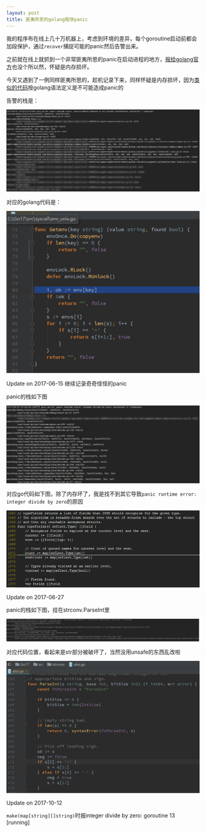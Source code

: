 ```yaml
---
layout: post
title: 匪夷所思的golang程序panic 
---
```


我的程序布在线上几十万机器上，考虑到环境的差异，每个goroutine启动前都会加段保护，通过`recover`捕捉可能的panic然后告警出来。

之前就在线上就抓到一个非常匪夷所思的panic在启动进程的地方，[报给golang官方](https://github.com/golang/go/issues/19918)也没个所以然，怀疑是内存损坏。

今天又遇到了一例同样匪夷所思的，趁机记录下来，同样怀疑是内存损坏，因为[类似的代码](https://play.golang.org/p/gvq0_7vXTv)按golang语法定义是不可能造成panic的

告警的栈是：

![screenshot](/img/2017-06-01_201705.jpg)

对应的golang代码是：

![screenshot](/img/2017-06-01_201630.jpg)

Update on 2017-06-15 继续记录奇奇怪怪的panic

panic的栈如下图

![screenshot](/img/2017-06-15_094934.png)

对应go代码如下图，除了内存坏了，我是找不到其它导致`panic runtime error: integer divide by zero`的原因

![screenshot](/img/2017-06-15_094958.png)

Update on 2017-06-27

panic的栈如下图，挂在strconv.ParseInt里

![screenshot](/img/2017-06-27_183111.png)

对应代码位置，看起来是str部分被破坏了，当然没用unsafe的东西乱改啦

![screenshot](/img/2017-06-27_183224.png)

Update on 2017-10-12

`make(map[string][]string)`时报integer divide by zero: goroutine 13 [running]
